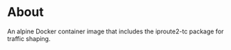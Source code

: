# About

An alpine Docker container image that includes the iproute2-tc package
for traffic shaping.
